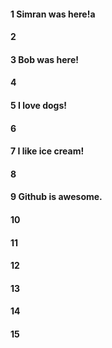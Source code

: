 #### 1 Simran was here!a
#### 2
#### 3 Bob was here!
#### 4
#### 5 I love dogs!
#### 6
#### 7 I like ice cream!
#### 8
#### 9 Github is awesome.
#### 10
#### 11
#### 12
#### 13
#### 14
#### 15
